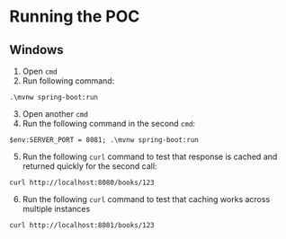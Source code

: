 # Running the POC #
## Windows ##
1. Open `cmd`
2. Run following command:
```
.\mvnw spring-boot:run
```
3. Open another `cmd`
4. Run the following command in the second `cmd`:
```
$env:SERVER_PORT = 8081; .\mvnw spring-boot:run
``` 
5. Run the following `curl` command to test that response is cached and returned quickly for the second call:
```
curl http://localhost:8080/books/123
```
6. Run the following `curl` command to test that caching works across multiple instances
```
curl http://localhost:8081/books/123
```